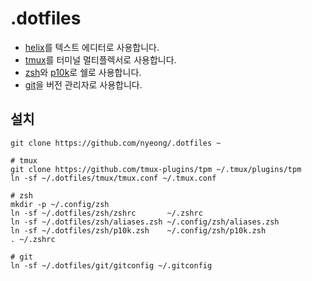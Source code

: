 # .dotfiles

- [helix](https://helix-editor.com/)를 텍스트 에디터로 사용합니다.
- [tmux](https://github.com/tmux/tmux)를 터미널 멀티플렉서로 사용합니다.
- [zsh](https://www.zsh.org/)와 [p10k](https://github.com/romkatv/powerlevel10k)로 쉘로 사용합니다.
- [git](https://git-scm.com/)을 버전 관리자로 사용합니다.

## 설치

```
git clone https://github.com/nyeong/.dotfiles ~

# tmux
git clone https://github.com/tmux-plugins/tpm ~/.tmux/plugins/tpm
ln -sf ~/.dotfiles/tmux/tmux.conf ~/.tmux.conf

# zsh
mkdir -p ~/.config/zsh
ln -sf ~/.dotfiles/zsh/zshrc       ~/.zshrc
ln -sf ~/.dotfiles/zsh/aliases.zsh ~/.config/zsh/aliases.zsh
ln -sf ~/.dotfiles/zsh/p10k.zsh    ~/.config/zsh/p10k.zsh
. ~/.zshrc 

# git
ln -sf ~/.dotfiles/git/gitconfig ~/.gitconfig
```
